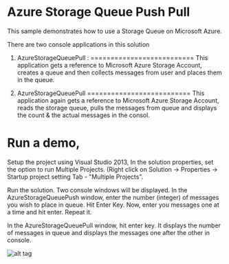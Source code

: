 Azure Storage Queue Push Pull
=============================

This sample demonstrates how to use a Storage Queue on Microsoft Azure. 

There are two console applications in this solution

1. AzureStorageQueuePull :
==========================
   This application gets a reference to Microsoft Azure Storage Account, creates a queue and then collects messages from user and places them in the queue. 

2. AzureStorageQueuePull
==========================
   This application again gets a reference to Microsoft Azure Storage Account, reads the storage queue, pulls the messages from queue and displays the count & the actual messages in the consol.
   
   
Run a demo, 
============================
Setup the project using Visual Studio 2013, In the solution properties, set the option to run Multiple Projects.
(Right click on Solution -> Properties -> Startup project setting Tab - "Multiple Projects".
   
Run the solution. Two console windows will be displayed. 
In the AzureStorageQueuePush window, enter the number (integer) of messages you wish to place in queue. Hit Enter Key.
Now, enter you messages one at a time and hit enter. Repeat it.

In the AzureStorageQueuePull window, hit enter key. It displays the number of messages in queue and displays the messages one after the other in console.

![alt tag](http://url/to/img.png)
